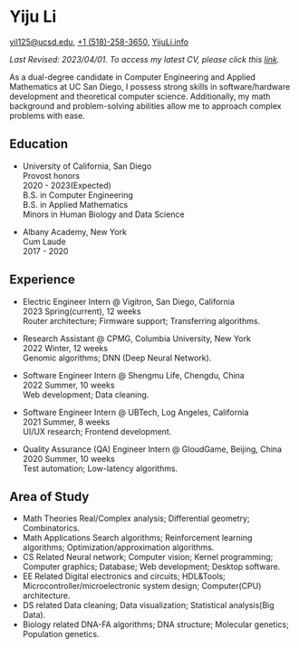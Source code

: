 # Yiju Li

[yil125@ucsd.edu](mailto:yil125@ucsd.edu), [+1 (518)-258-3650](tel:+15182583650), [YijuLi.info](https://yijuli.info)

*Last Revised: 2023/04/01. To access my latest CV, please click this [link](https://yijuli.info/CV.pdf).* 

As a dual-degree candidate in Computer Engineering and Applied Mathematics at UC San Diego, I possess strong skills in software/hardware development and theoretical computer science. Additionally, my math background and problem-solving abilities allow me to approach complex problems with ease. 

## Education
- University of California, San Diego  
Provost honors  
2020 - 2023(Expected)  
B.S. in Computer Engineering  
B.S. in Applied Mathematics  
Minors in Human Biology and Data Science

- Albany Academy, New York  
Cum Laude  
2017 - 2020  

## Experience
- Electric Engineer Intern @ Vigitron, San Diego, California  
2023 Spring(current), 12 weeks  
 Router architecture; Firmware support; Transferring algorithms.

- Research Assistant @ CPMG, Columbia University, New York  
2022 Winter, 12 weeks  
Genomic algorithms; DNN (Deep Neural Network).

- Software Engineer Intern @ Shengmu Life, Chengdu, China  
2022 Summer, 10 weeks  
Web development; Data cleaning.

- Software Engineer Intern @ UBTech, Log Angeles, California  
2021 Summer, 8 weeks  
UI/UX research; Frontend development.

- Quality Assurance (QA) Engineer Intern @ GloudGame, Beijing, China  
2020 Summer, 10 weeks  
Test automation; Low-latency algorithms.

## Area of Study
- Math Theories
Real/Complex analysis; Differential geometry; Combinatorics.
- Math Applications
Search algorithms; Reinforcement learning algorithms; Optimization/approximation algorithms.
- CS Related
Neural network; Computer vision; Kernel programming; Computer graphics; Database; Web development; Desktop software.
- EE Related
Digital electronics and circuits; HDL&Tools; Microcontroller/microelectronic system design; Computer(CPU) architecture.
- DS related
Data cleaning; Data visualization; Statistical analysis(Big Data).
- Biology related
DNA-FA algorithms; DNA structure; Molecular genetics; Population genetics.

